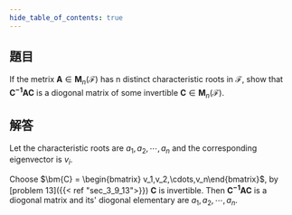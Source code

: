```yaml
---
hide_table_of_contents: true
---
```

## 題目

If the metrix $\bm{A} \in \bm{M}_n(\mathcal{F})$ has n distinct characteristic roots in $\mathcal{F}$, show that $\bm{C^{-1}AC}$ is a diogonal matrix of some invertible $\bm{C} \in \bm{M}_n(\mathcal{F})$.

## 解答

Let the characteristic roots are $a_1, a_2, \cdots, a_n$ and the corresponding eigenvector is $v_i$.

Choose $\bm{C} = \begin{bmatrix} v_1,v_2,\cdots,v_n\end{bmatrix}$, by [problem 13]({{< ref "sec_3_9_13">}}) $\bm{C}$ is invertible. Then $\bm{C^{-1}AC}$ is a diogonal matrix and its' diogonal elementary are  $a_1, a_2, \cdots, a_n$.